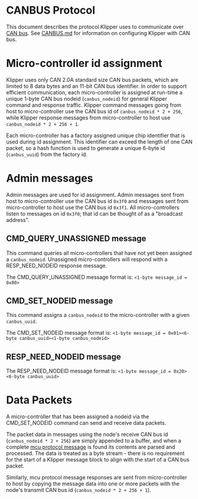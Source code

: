 # CANBUS Protocol

This document describes the protocol Klipper uses to communicate over
[CAN bus](https://en.wikipedia.org/wiki/CAN_bus). See
[CANBUS.md](CANBUS.md) for information on configuring Klipper with CAN
bus.

# Micro-controller id assignment

Klipper uses only CAN 2.0A standard size CAN bus packets, which are
limited to 8 data bytes and an 11-bit CAN bus identifier. In order to
support efficient communication, each micro-controller is assigned at
run-time a unique 1-byte CAN bus nodeid (`canbus_nodeid`) for general
Klipper command and response traffic. Klipper command messages going
from host to micro-controller use the CAN bus id of `canbus_nodeid *
2 + 256`, while Klipper response messages from micro-controller to
host use `canbus_nodeid * 2 + 256 + 1`.

Each micro-controller has a factory assigned unique chip identifier
that is used during id assignment. This identifier can exceed the
length of one CAN packet, so a hash function is used to generate a
unique 6-byte id (`canbus_uuid`) from the factory id.

# Admin messages

Admin messages are used for id assignment. Admin messages sent from
host to micro-controller use the CAN bus id `0x3f0` and messages sent
from micro-controller to host use the CAN bus id `0x3f1`. All
micro-controllers listen to messages on id `0x3f0`; that id can be
thought of as a "broadcast address".

## CMD_QUERY_UNASSIGNED message

This command queries all micro-controllers that have not yet been
assigned a `canbus_nodeid`. Unassigned micro-controllers will respond
with a RESP_NEED_NODEID response message.

The CMD_QUERY_UNASSIGNED message format is:
`<1-byte message_id = 0x00>`

## CMD_SET_NODEID message

This command assigns a `canbus_nodeid` to the micro-controller with a
given `canbus_uuid`.

The CMD_SET_NODEID message format is:
`<1-byte message_id = 0x01><6-byte canbus_uuid><1-byte canbus_nodeid>`

## RESP_NEED_NODEID message

The RESP_NEED_NODEID message format is:
`<1-byte message_id = 0x20><6-byte canbus_uuid>`

# Data Packets

A micro-controller that has been assigned a nodeid via the
CMD_SET_NODEID command can send and receive data packets.

The packet data in messages using the node's receive CAN bus id
(`canbus_nodeid * 2 + 256`) are simply appended to a buffer, and when
a complete [mcu protocol message](Protocol.md) is found its contents
are parsed and processed. The data is treated as a byte stream - there
is no requirement for the start of a Klipper message block to align
with the start of a CAN bus packet.

Similarly, mcu protocol message responses are sent from
micro-controller to host by copying the message data into one or more
packets with the node's transmit CAN bus id (`canbus_nodeid * 2 +
256 + 1`).
